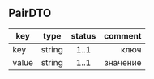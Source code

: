## PairDTO

key | type | status | comment
--- | ---- | :----: | ---:
key | string | 1..1 | ключ
value | string | 1..1 | значение